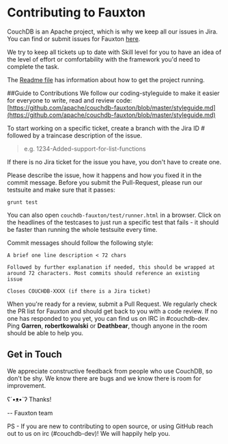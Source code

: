 Contributing to Fauxton
=======================

CouchDB is an Apache project, which is why we keep all our issues in Jira.  You can find or submit issues for Fauxton [here](https://issues.apache.org/jira/issues/?jql=project%20%3D%20COUCHDB%20AND%20resolution%20%3D%20Unresolved%20AND%20component%20%3D%20Fauxton%20ORDER%20BY%20priority%20DESC).

We try to keep all tickets up to date with Skill level for you to have an idea of the level of effort or comfortability with the framework you'd need to complete the task.

The [Readme file](https://github.com/apache/couchdb-fauxton/blob/master/readme.md) has information about how to get the project running.

##Guide to Contributions
We follow our coding-styleguide to make it easier for everyone to write, read and review code: [https://github.com/apache/couchdb-fauxton/blob/master/styleguide.md](https://github.com/apache/couchdb-fauxton/blob/master/styleguide.md)

To start working on a specific ticket, create a branch with the Jira ID # followed by a traincase description of the issue.

> e.g.   1234-Added-support-for-list-functions

If there is no Jira ticket for the issue you have, you don't have to create one.

Please describe the issue, how it happens and how you fixed it in the commit message. Before you submit the Pull-Request, please run our testsuite and make sure that it passes:

```
grunt test
```

You can also open `couchdb-fauxton/test/runner.html` in a browser. Click on the headlines of the testcases to just run a specific test that fails - it should be faster than running the whole testsuite every time.

Commit messages should follow the following style:

```
A brief one line description < 72 chars

Followed by further explanation if needed, this should be wrapped at
around 72 characters. Most commits should reference an existing
issue

Closes COUCHDB-XXXX (if there is a Jira ticket)
```

When you're ready for a review, submit a Pull Request. We regularly check the PR list for Fauxton and should get back to you with a code review.  If no one has responded to you yet, you can find us on IRC in #couchdb-dev.  Ping **Garren**, **robertkowalski** or **Deathbear**, though anyone in the room should be able to help you.

## Get in Touch
We appreciate constructive feedback from people who use CouchDB, so don't be shy. We know there are bugs and we know there is room for improvement.

ʕ´•ᴥ•`ʔ Thanks!

-- Fauxton team

PS - If you are new to contributing to open source, or using GitHub reach out to us on irc (#couchdb-dev)! We will happily help you.
